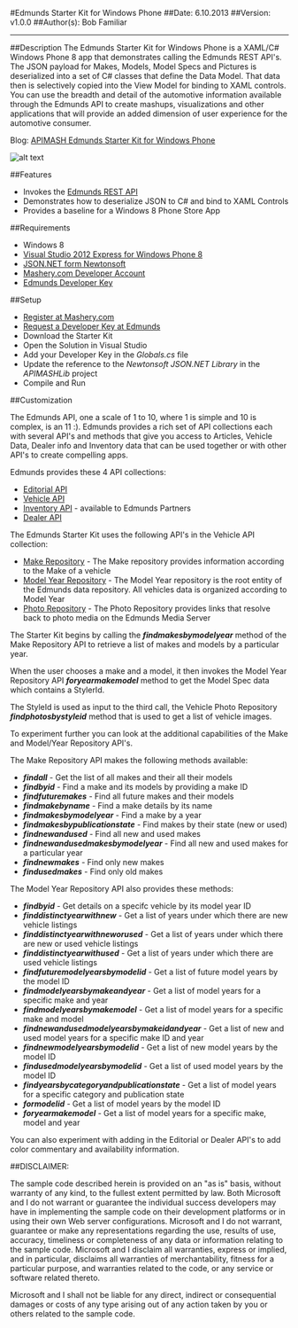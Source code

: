 #Edmunds Starter Kit for Windows Phone
##Date: 6.10.2013
##Version: v1.0.0
##Author(s): Bob Familiar


----------
##Description
The Edmunds Starter Kit for Windows Phone is a XAML/C# Windows Phone 8 app that demonstrates calling the Edmunds REST API's. The JSON payload for Makes, Models, Model Specs and Pictures is deserialized into a set of C# classes that define the Data Model. That data then is selectively copied into the View Model for binding to XAML controls. You can use the breadth and detail of the automotive information available through the Edmunds API to create mashups, visualizations and other applications that will provide an added dimension of user experience for the automotive consumer.

Blog: [APIMASH Edmunds Starter Kit for Windows Phone][1]

![alt text][2]

##Features
 - Invokes the [Edmunds REST API][3]
 - Demonstrates how to deserialize JSON to C# and bind to XAML Controls
 - Provides a baseline for a Windows 8 Phone Store App

##Requirements

 - Windows 8
 - [Visual Studio 2012 Express for Windows Phone 8][4]
 - [JSON.NET form Newtonsoft][5]
 - [Mashery.com Developer Account][6]
 - [Edmunds Developer Key][7]

##Setup

 - [Register at Mashery.com][8]
 - [Request a Developer Key at Edmunds][9]
 - Download the Starter Kit
 - Open the Solution in Visual Studio
 - Add your Developer Key in the *Globals.cs* file
 - Update the reference to the *Newtonsoft JSON.NET Library* in the *APIMASHLib* project
 - Compile and Run

##Customization

The Edmunds API, one a scale of 1 to 10, where 1 is simple and 10 is complex, is an 11 :). Edmunds provides a rich set of API collections each with several API's and methods that give you access to Articles, Vehicle Data, Dealer info and Inventory data that can be used together or with other API's to create compelling apps.

Edmunds provides these 4 API collections:

 - [Editorial API][11]
 - [Vehicle API][12]
 - [Inventory API][13] - available to Edmunds Partners
 - [Dealer API][14]

The Edmunds Starter Kit uses the following API's in the Vehicle API collection:

 - [Make Repository][15] - The Make repository provides information according to the Make of a vehicle
 - [Model Year Repository][16] - The Model Year repository is the root entity of the Edmunds data repository. All vehicles data is organized according to Model Year
 - [Photo Repository][17] - The Photo Repository provides links that resolve back to photo media on the Edmunds Media Server

The Starter Kit begins by calling the ***findmakesbymodelyear*** method of the Make Repository API to retrieve a list of makes and models by a particular year.

When the user chooses a make and a model, it then invokes the Model Year Repository API ***foryearmakemodel*** method to get the Model Spec data which contains a StylerId.

The StyleId is used as input to the third call, the Vehicle Photo Repository ***findphotosbystyleid*** method that is used to get a list of vehicle images.

To experiment further you can look at the additional capabilities of the Make and Model/Year Repository API's.

The Make Repository API makes the following methods available:

 - ***findall*** - Get the list of all makes and their all their models
 - ***findbyid*** - Find a make and its models by providing a make ID
 - ***findfuturemakes*** - Find all future makes and their models
 - ***findmakebyname*** - Find a make details by its name 
 - ***findmakesbymodelyear*** - Find a make by a year 
 - ***findmakesbypublicationstate*** - Find makes by their state (new or used) 
 - ***findnewandused*** - Find all new and used makes 
 - ***findnewandusedmakesbymodelyear*** - Find all new and used makes for a particular year
 - ***findnewmakes*** - Find only new makes 
 - ***findusedmakes*** - Find only old makes 

The Model Year Repository API also provides these methods:

 - ***findbyid*** - Get details on a specifc vehicle by its model year ID
 - ***finddistinctyearwithnew*** - Get a list of years under which there are new vehicle listings 
 - ***finddistinctyearwithneworused*** - Get a list of years under which there are new or used vehicle listings
 - ***finddistinctyearwithused*** - Get a list of years under which there are used vehicle listings 
 - ***findfuturemodelyearsbymodelid*** - Get a list of future model years by the model ID 
 - ***findmodelyearsbymakeandyear*** - Get a list of model years for a specific make and year
 - ***findmodelyearsbymakemodel*** - Get a list of model years for a specific make and model 
 - ***findnewandusedmodelyearsbymakeidandyear*** - Get a list of new and used model years for a specific make ID and year
 - ***findnewmodelyearsbymodelid*** - Get a list of new model years by the model ID 
 - ***findusedmodelyearsbymodelid*** - Get a list of used model years by the model ID 
 - ***findyearsbycategoryandpublicationstate*** - Get a list of model years for a specific category and publication state 
 - ***formodelid*** - Get a list of model years by the model ID 
 - ***foryearmakemodel*** - Get a list of model years for a specific make, model and year 

You can also experiment with adding in the Editorial or Dealer API's to add color commentary and availability information.

##DISCLAIMER: 

The sample code described herein is provided on an "as is" basis, without warranty of any kind, to the fullest extent permitted by law. Both Microsoft and I do not warrant or guarantee the individual success developers may have in implementing the sample code on their development platforms or in using their own Web server configurations. 
Microsoft and I do not warrant, guarantee or make any representations regarding the use, results of use, accuracy, timeliness or completeness of any data or information relating to the sample code. Microsoft and I disclaim all warranties, express or implied, and in particular, disclaims all warranties of merchantability, fitness for a particular purpose, and warranties related to the code, or any service or software related thereto. 

Microsoft and I shall not be liable for any direct, indirect or consequential damages or costs of any type arising out of any action taken by you or others related to the sample code.


  [1]: http://theundocumentedapi.com/index.php/apimash-edmunds-starter-kit-for-windows-phone-8/
  [2]: https://raw.github.com/winappkits/EdmundsAPI/master/WindowsPhone8/APIMASH_Edmunds_StarterKit_Screen3.png "Edmunds Starter Kit"
  [3]: http://developer.edmunds.com "Edmunds"
  [4]: http://www.microsoft.com/visualstudio/eng/products/visual-studio-express-for-windows-phone
  [5]: https://json.codeplex.com/ "JSON.NET"
  [6]: http://developer.mashery.com/ "Mashery.com"
  [7]: http://developer.edmunds.com "Edmunds Developer Key"
  [8]: http://developer.mashery.com/ "Register at Mashery.com"
  [9]: http://developer.edmunds.com "Edmunds Developer Key"
  [11]: http://developer.edmunds.com/docs/read/the_editorial_api "Editorial API"
  [12]: http://developer.edmunds.com/docs/read/The_Vehicle_API "Vehicle API"
  [13]: http://developer.edmunds.com/docs/read/the_inventory_api "Inventory API"
  [14]: http://developer.edmunds.com/docs/read/The_Dealer_API "Dealer API"
  [15]: http://developer.edmunds.com/docs/read/the_vehicle_api/Make_Repository "Make Repository"
  [16]: http://developer.edmunds.com/docs/read/the_vehicle_api/Year_Repository "Model Year Repository"
  [17]: http://developer.edmunds.com/docs/read/the_vehicle_api/Photos "Photo Repository"